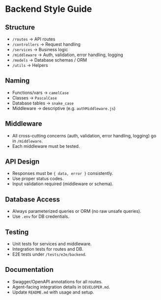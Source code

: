 # Backend Style Guide

## Structure
- `/routes` → API routes
- `/controllers` → Request handling
- `/services` → Business logic
- `/middleware` → Auth, validation, error handling, logging
- `/models` → Database schemas / ORM
- `/utils` → Helpers

## Naming
- Functions/vars → `camelCase`
- Classes → `PascalCase`
- Database tables → `snake_case`
- Middleware → descriptive (e.g. `authMiddleware.js`)

## Middleware
- All cross-cutting concerns (auth, validation, error handling, logging) go in `/middleware`.
- Each middleware must be tested.

## API Design
- Responses must be `{ data, error }` consistently.
- Use proper status codes.
- Input validation required (middleware or schema).

## Database Access
- Always parameterized queries or ORM (no raw unsafe queries).
- Use `.env` for DB credentials.

## Testing
- Unit tests for services and middleware.
- Integration tests for routes and DB.
- E2E tests under `/tests/e2e/backend`.

## Documentation
- Swagger/OpenAPI annotations for all routes.
- Agent-facing integration details in `DEVELOPER.md`.
- Update `README.md` with usage and setup.
